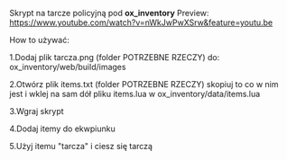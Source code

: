 Skrypt na tarcze policyjną pod **ox_inventory**
Preview: https://www.youtube.com/watch?v=nWkJwPwXSrw&feature=youtu.be

How to używać:

1.Dodaj plik tarcza.png (folder POTRZEBNE RZECZY) do: ox_inventory/web/build/images

2.Otwórz plik items.txt (folder POTRZEBNE RZECZY) skopiuj to co w nim jest i wklej na sam dół pliku items.lua w ox_inventory/data/items.lua

3.Wgraj skrypt

4.Dodaj itemy do ekwpiunku

5.Użyj itemu "tarcza" i ciesz się tarczą
